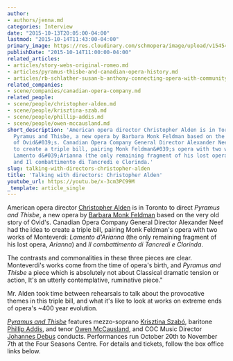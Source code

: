 ```yaml
---
author:
- authors/jenna.md
categories: Interview
date: "2015-10-13T20:05:00-04:00"
lastmod: "2015-10-14T11:43:00-04:00"
primary_image: https://res.cloudinary.com/schmopera/image/upload/v1545409169/media/webhook-uploads/1444788477517/yBJPUrFjYCG3xPnpnxoR0y_42P4vxQULBBnJbLUxO6YRpizxtLjcM66D8sv1wWzaSFZQUgwFy5lQNaSBIak2XyZCWbAu%3Dw1360-h1360
publishDate: "2015-10-14T11:00:00-04:00"
related_articles:
- articles/story-webs-original-romeo.md
- articles/pyramus-thisbe-and-canadian-opera-history.md
- articles/rb-schlather-susan-b-anthony-connecting-opera-with-community.md
related_companies:
- scene/companies/canadian-opera-company.md
related_people:
- scene/people/christopher-alden.md
- scene/people/krisztina-szab.md
- scene/people/phillip-addis.md
- scene/people/owen-mccausland.md
short_description: 'American opera director Christopher Alden is in Toronto to direct
  Pyramus and Thisbe, a new opera by Barbara Monk Feldman based on the very old story
  of Ovid&#039;s. Canadian Opera Company General Director Alexander Neef had the idea
  to create a triple bill, pairing Monk Feldman&#039;s opera with two works of Monteverdi:
  Lamento d&#039;Arianna (the only remaining fragment of his lost opera, Arianna)
  and Il combattimento di Tancredi e Clorinda.'
slug: talking-with-directors-christopher-alden
title: 'Talking with directors: Christopher Alden'
youtube_url: https://youtu.be/x-3cm3PC99M
_template: article_single
---
```


American opera director [Christopher Alden](/scene/people/christopher-alden/) is in Toronto to direct *Pyramus and Thisbe*, a new opera by [Barbara Monk Feldman](/scene/people/barbara-monk-feldman/) based on the very old story of Ovid's. Canadian Opera Company General Director Alexander Neef had the idea to create a triple bill, pairing Monk Feldman's opera with two works of Monteverdi: *Lamento d'Arianna* (the only remaining fragment of his lost opera, *Arianna*) and *Il combattimento di Tancredi e Clorinda*.

The contrasts and commonalities in these three pieces are clear. Monteverdi's works come from the time of opera's birth, and *Pyramus and Thisbe* a piece which is absolutely not about Classical dramatic tension or action, It's an utterly contemplative, ruminative piece."

Mr. Alden took time between rehearsals to talk about the provocative themes in this triple bill, and what it's like to look at works on extreme ends of opera's ~400 year evolution.

[*Pyramus and Thisbe*](http://www.coc.ca/PerformancesAndTickets/1516Season/PyramusandThisbe.aspx) features mezzo-soprano [Krisztina Szabó](/scene/people/krisztina-szabo/), baritone [Phillip Addis](/scene/people/phillip-addis/), and tenor [Owen McCausland](/scene/people/owen-mccausland/), and COC Music Director [Johannes Debus](http://www.coc.ca/AboutTheCOC/CompanyMembers/Orchestra/JohannesDebus.aspx) conducts. Performances run October 20th to November 7th at the Four Seasons Centre. For details and tickets, follow the box office links below.
